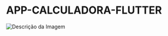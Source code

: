 # APP-CALCULADORA-FLUTTER

<!DOCTYPE html>
<html lang="pt-BR">
<head>
    <meta charset="UTF-8">
    <meta name="viewport" content="width=device-width, initial-scale=1.0">
</head>
<body>
    <div class="imagem-container">
        <img src="Projetos/Desafio 3/flutter_application_1/foto-do-projeto" alt="Descrição da Imagem">
    </div>
</body>
</html>
